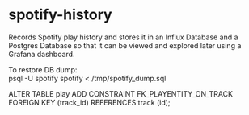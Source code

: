 # spotify-history

Records Spotify play history and stores it in an Influx Database and a Postgres Database so that it can be viewed and
explored later using a Grafana dashboard.

To restore DB dump:\
psql -U spotify spotify < /tmp/spotify_dump.sql

ALTER TABLE play ADD CONSTRAINT FK_PLAYENTITY_ON_TRACK FOREIGN KEY (track_id) REFERENCES track (id);
